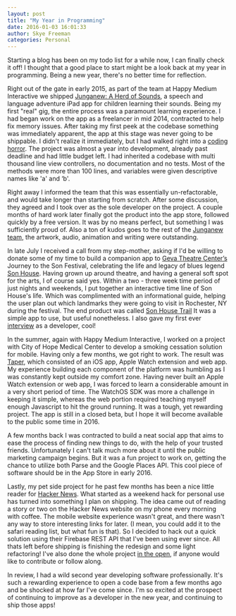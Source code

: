 ```yaml
---
layout: post 
title: "My Year in Programming" 
date: 2016-01-03 16:01:33 
author: Skye Freeman 
categories: Personal
---
```


Starting a blog has been on my todo list for a while now, I can finally check it off!  I thought that a good place to start might be a look back at my year in programming. Being a new year, there's no better time for reflection.

Right out of the gate in early 2015, as part of the team at Happy Medium Interactive we shipped [Junganew: A Herd of Sounds][junganewlink], a speech and language adventure iPad app for children learning their sounds.  Being my first "real" gig, the entire process was a paramount learning experience.  I had began work on the app as a freelancer in mid 2014, contracted to help fix memory issues.  After taking my first peek at the codebase something was immediately apparent, the app at this stage was never going to be shippable.  I didn't realize it immediately, but I had walked right into a [coding horror][codinghorror].  The project was almost a year into development, already past deadline and had little budget left.  I had inherited a codebase with multi thousand line view controllers, no documentation and no tests.  Most of the methods were more than 100 lines, and variables were given descriptive names like 'a' and ‘b'.

Right away I informed the team that this was essentially un-refactorable, and would take longer than starting from scratch.  After some discussion, they agreed and I took over as the sole developer on the project.  A couple months of hard work later finally got the product into the app store, followed quickly by a free version.  It was by no means perfect, but something I was sufficiently proud of.  Also a ton of kudos goes to the rest of the [Junganew team][junganewteam], the artwork, audio, animation and writing were outstanding.

In late July I received a call from my step-mother, asking if I'd be willing to donate some of my time to build a companion app to [Geva Theatre Center’s][gevatheatre] Journey to the Son Festival, celebrating the life and legacy of blues legend [Son House][sonhousewiki].  Having grown up around theatre, and having a general soft spot for the arts, I of course said yes.  Within a two - three week time period of just nights and weekends, I put together an interactive time line of Son House's life.  Which was complimented with an informational guide, helping the user plan out which landmarks they were going to visit in Rochester, NY during the festival. The end product was called [Son House Trail][sonhousetrail] It was a simple app to use, but useful nonetheless.  I also gave my first ever [interview][sonhouseinterview] as a developer, cool!

In the summer, again with Happy Medium Interactive, I worked on a project with City of Hope Medical Center to develop a smoking cessation solution for mobile.  Having only a few months, we got right to work.  The result was [Taper][taperapp], which consisted of an iOS app, Apple Watch extension and web app.  My experience building each component of the platform was humbling as I was constantly kept outside my comfort zone. Having never built an Apple Watch extension or web app, I was forced to learn a considerable amount in a very short period of time. The WatchOS SDK was more a challenge in keeping it simple, whereas the web portion required teaching myself enough Javascript to hit the ground running.  It was a tough, yet rewarding project.  The app is still in a closed beta, but I hope it will become available to the public some time in 2016.

A few months back I was contracted to build a neat social app that aims to ease the process of finding new things to do, with the help of your trusted friends.  Unfortunately I can't talk much more about it until the public marketing campaign begins.  But it was a fun project to work on, getting the chance to utilize both Parse and the Google Places API. This cool piece of software should be in the App Store in early 2016.

Lastly, my pet side project for he past few months has been a nice little reader for [Hacker News][hackernews].  What started as a weekend hack for personal use has turned into something I plan on shipping.  The idea came out of reading a story or two on the Hacker News website on my phone every morning with coffee.  The mobile website experience wasn't great, and there wasn't any way to store interesting links for later. (I mean, you could add it to the safari reading list, but what fun is that).  So I decided to hack out a quick solution using their Firebase REST API that I've been using ever since.  All thats left before shipping is finishing the redesign and some light refactoring!  I've also done the whole project [in the open][hackernewsrepo], if anyone would like to contribute or follow along.

In review, I had a wild second year developing software professionally.  It's such a rewarding experience to open a code base from a few months ago and be shocked at how far I've come since.  I'm so excited at the prospect of continuing to improve as a developer in the new year, and continuing to ship those apps!

[junganewlink]: http://junganew.com
[junganewteam]: http://junganew.com/team/
[codinghorror]: http://blog.codinghorror.com
[gevatheatre]: http://www.gevatheatre.org
[sonhousewiki]: https://en.wikipedia.org/wiki/Son_House
[sonhousetrail]: https://itunes.apple.com/us/app/son-house-trail/id1027450271?mt=8
[sonhouseinterview]: https://gevajournal.wordpress.com/2015/08/24/getting-ready-to-celebrate-the-son-house-trail-app/
[taperapp]: http://www.taperapp.com
[hackernews]: https://news.ycombinator.com
[hackernewsrepo]: https://github.com/skyefreeman/HackerNewz
